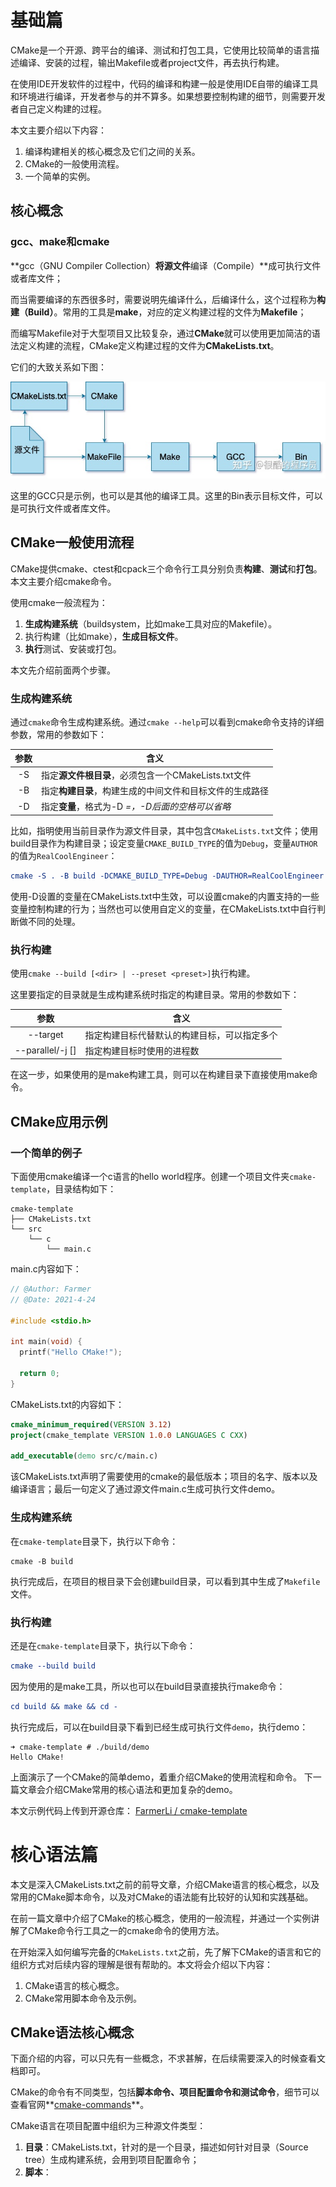 # 基础篇

CMake是一个开源、跨平台的编译、测试和打包工具，它使用比较简单的语言描述编译、安装的过程，输出Makefile或者project文件，再去执行构建。

在使用IDE开发软件的过程中，代码的编译和构建一般是使用IDE自带的编译工具和环境进行编译，开发者参与的并不算多。如果想要控制构建的细节，则需要开发者自己定义构建的过程。

本文主要介绍以下内容：

1. 编译构建相关的核心概念及它们之间的关系。
2. CMake的一般使用流程。
3. 一个简单的实例。

## **核心概念**

### **gcc、make和cmake**

**gcc（GNU Compiler Collection）**将源文件**编译（Compile）**成可执行文件或者库文件；

而当需要编译的东西很多时，需要说明先编译什么，后编译什么，这个过程称为**构建（Build）**。常用的工具是**make**，对应的定义构建过程的文件为**Makefile**；

而编写Makefile对于大型项目又比较复杂，通过**CMake**就可以使用更加简洁的语法定义构建的流程，CMake定义构建过程的文件为**CMakeLists.txt**。

它们的大致关系如下图：

![img](./images/N02-CMake应用指南/v2-3ecb8a9d9cc86895b3ab639ce3ff0418_720w.jpg)

这里的GCC只是示例，也可以是其他的编译工具。这里的Bin表示目标文件，可以是可执行文件或者库文件。

## **CMake一般使用流程**

CMake提供cmake、ctest和cpack三个命令行工具分别负责**构建**、**测试**和**打包**。本文主要介绍cmake命令。

使用cmake一般流程为：

1. **生成构建系统**（buildsystem，比如make工具对应的Makefile）。
2. 执行构建（比如make），**生成目标文件**。
3. **执行**测试、安装或打包。

本文先介绍前面两个步骤。

### **生成构建系统**

通过`cmake`命令生成构建系统。通过`cmake --help`可以看到cmake命令支持的详细参数，常用的参数如下：

| 参数 | 含义                                                       |
| :--: | ---------------------------------------------------------- |
|  -S  | 指定**源文件根目录**，必须包含一个CMakeLists.txt文件       |
|  -B  | 指定**构建目录**，构建生成的中间文件和目标文件的生成路径   |
|  -D  | 指定**变量**，格式为-D <var>=<value>，-D后面的空格可以省略 |

比如，指明使用当前目录作为源文件目录，其中包含`CMakeLists.txt`文件；使用build目录作为构建目录；设定变量`CMAKE_BUILD_TYPE`的值为`Debug`，变量`AUTHOR`的值为`RealCoolEngineer`：

```cmake
cmake -S . -B build -DCMAKE_BUILD_TYPE=Debug -DAUTHOR=RealCoolEngineer
```

使用-D设置的变量在CMakeLists.txt中生效，可以设置cmake的内置支持的一些变量控制构建的行为；当然也可以使用自定义的变量，在CMakeLists.txt中自行判断做不同的处理。

### **执行构建**

使用`cmake --build [<dir> | --preset <preset>]`执行构建。

这里要指定的目录就是生成构建系统时指定的构建目录。常用的参数如下：

|          参数          | 含义                                         |
| :--------------------: | -------------------------------------------- |
|        --target        | 指定构建目标代替默认的构建目标，可以指定多个 |
| --parallel/-j [<jobs>] | 指定构建目标时使用的进程数                   |

在这一步，如果使用的是make构建工具，则可以在构建目录下直接使用make命令。

## **CMake应用示例**

### **一个简单的例子**

下面使用cmake编译一个c语言的hello world程序。创建一个项目文件夹`cmake-template`，目录结构如下：

```text
cmake-template
├── CMakeLists.txt
└── src
    └── c
        └── main.c
```

main.c内容如下：

```c
// @Author: Farmer
// @Date: 2021-4-24

#include <stdio.h>

int main(void) {
  printf("Hello CMake!");

  return 0;
}
```

CMakeLists.txt的内容如下：

```cmake
cmake_minimum_required(VERSION 3.12)
project(cmake_template VERSION 1.0.0 LANGUAGES C CXX)

add_executable(demo src/c/main.c)
```

该CMakeLists.txt声明了需要使用的cmake的最低版本；项目的名字、版本以及编译语言；最后一句定义了通过源文件main.c生成可执行文件demo。

### **生成构建系统**

在`cmake-template`目录下，执行以下命令：

```text
cmake -B build
```

执行完成后，在项目的根目录下会创建build目录，可以看到其中生成了`Makefile`文件。

### **执行构建**

还是在`cmake-template`目录下，执行以下命令：

```cmake
cmake --build build
```

因为使用的是make工具，所以也可以在build目录直接执行make命令：

```cmake
cd build && make && cd -
```

执行完成后，可以在build目录下看到已经生成可执行文件`demo`，执行demo：

```text
➜ cmake-template # ./build/demo
Hello CMake!
```

上面演示了一个CMake的简单demo，着重介绍CMake的使用流程和命令。 下一篇文章会介绍CMake常用的核心语法和更加复杂的demo。

本文示例代码上传到开源仓库： [FarmerLi / cmake-template](https://link.zhihu.com/?target=https%3A//gitee.com/RealCoolEngineer/cmake-template)

# 核心语法篇

本文是深入CMakeLists.txt之前的前导文章，介绍CMake语言的核心概念，以及常用的CMake脚本命令，以及对CMake的语法能有比较好的认知和实践基础。

在前一篇文章中介绍了CMake的核心概念，使用的一般流程，并通过一个实例讲解了CMake命令行工具之一的cmake命令的使用方法。

在开始深入如何编写完备的`CMakeLists.txt`之前，先了解下CMake的语言和它的组织方式对后续内容的理解是很有帮助的。本文将会介绍以下内容：

1. CMake语言的核心概念。
2. CMake常用脚本命令及示例。

## **CMake语法核心概念**

下面介绍的内容，可以只先有一些概念，不求甚解，在后续需要深入的时候查看文档即可。

CMake的命令有不同类型，包括**脚本命令、项目配置命令和测试命令**，细节可以查看官网**[cmake-commands](https://link.zhihu.com/?target=https%3A//cmake.org/cmake/help/v3.20/manual/cmake-commands.7.html)**。

CMake语言在项目配置中组织为三种源文件类型：

1. **目录**：CMakeLists.txt，针对的是一个目录，描述如何针对目录（Source tree）生成构建系统，会用到项目配置命令；
2. **脚本**：<script>.cmake，就是一个CMake语言的脚本文件，可使用`cmake -P`直接执行，只能包含脚本命令；
3. **模块**：<module>.cmake，实现一些模块化的功能，可以被前面两者包含，比如`include(CTest)`启用测试功能。

### **注释**

行注释使用"#"；

块注释使用"#[[Some comments can be multi lines or in side the command]]"。

比如:

```cmake
# Multi line comments follow
#[[
Author: FarmerLi
Date: 2021-4-27
]]
```

### **变量**

CMake中使用`set`和`unset`命令设置或者取消设置变量。CMake中有以下常用变量类型。

#### **一般变量**

设置的变量可以是字符串，数字或者列表（直接设置多个值，或者使用分号隔开的字符串格式为"v1;v2;v3"），比如：

```cmake
# Set variable
set(AUTHOR_NAME Farmer)
set(AUTHOR "Farmer Li")
set(AUTHOR Farmer\ Li)

# Set list
set(SLOGAN_ARR To be)   # Saved as "To;be"
set(SLOGAN_ARR To;be)
set(SLOGAN_ARR "To;be")

set(NUM 30)   # Saved as string, but can compare with other number string
set(FLAG ON)  # Bool value
```

主要有以下要点：

1. 如果要设置的变量值包含空格，则需要使用双引号或者使用"\"转义，否则可以省略双引号；
2. 如果设置多个值或者字符串值的中间有";"，则保存成list，同样是以";"分割的字符串；
3. 变量可以被list命令操作，单个值的变量相当于只有一个元素的列表；
4. 引用变量：`${<variable>}`，在`if()`条件判断中可以简化为只用变量名`<variable>`。

#### **Cache变量**

Cache变量（缓存条目，cache entries）的作用主要是为了**提供用户配置选项**，如果用户没有指定，则使用默认值，设置方法如下：

```cmake
# set(<variable> <value>... CACHE <type> <docstring> [FORCE])
set(CACHE_VAR "Default cache value" CACHE STRING "A sample for cache variable")
```

**要点**：

1. 主要为了提供可配置变量，比如编译开关；
2. 引用CACHE变量：`$CACHE{<varialbe>}`。

Cache变量会被保存在构建目录下的CMakeCache.txt中，缓存起来之后是不变的，除非重新配置更新。

#### **环境变量**

修改当前处理进程的环境变量，设置和引用格式为：

```cmake
# set(ENV{<variable>} [<value>])
set(ENV{ENV_VAR} "$ENV{PATH}")
message("Value of ENV_VAR: $ENV{ENV_VAR}")
```

和CACHE变量类似，要引用环境变量，格式为：`$ENV{<variable>}`。

### **条件语句**

支持的语法有：

1. 字符串比较，比如：**STREQUAL、STRLESS、STRGREATER**等；
2. 数值比较，比如：**EQUAL、LESS、GREATER**等；
3. 布尔运算，**AND、OR、NOT**；
4. 路径判断，比如：**EXISTS、IS_DIRECTORY、IS_ABSOLUTE**等；
5. 版本号判断；等等；
6. 使用小括号可以组合多个条件语句，比如：**(cond1) AND (cond2 OR (cond3))**。



对于**常量**：

1. ON、YES、TRUE、Y和非0值均被视为`True`；
2. 0、OFF、NO、FALSE、N、IGNORE、空字符串、NOTFOUND、及以"-NOTFOUND"结尾的字符串均视为`False`。

对于**变量**，只要**其值不是常量中为`False`的情形，则均视为`True`**。



## **常用的脚本命令**

有了前面的总体概念，下面掌握一些常用的CMake命令，对于CMake脚本编写就可以有不错的基础。

### **消息打印**

前面已经有演示，即`message`命令，其实就是打印log，用来打印不同信息，常用命令格式为：

```cmake
message([<mode>] "message text" ...)
```

其中`mode`就相当于打印的等级，常用的有这几个选项：

1. 空或者`NOTICE`：比较重要的信息，如前面演示中的格式。
2. DEBUG：调试信息，主要针对开发者。
3. STATUS：项目使用者可能比较关心的信息，比如提示当前使用的编译器。
4. WARNING：CMake警告，不会打断进程。
5. SEND_ERROR：CMake错误，会继续执行，但是会跳过生成构建系统。
6. FATAL_ERROR：CMake致命错误，会终止进程。

### **条件分支**

这里以`if()/elseif()/else()/endif()`举个例子，for/while循环也是类似的：

```cmake
set(EMPTY_STR "")
if (NOT EMPTY_STR AND FLAG AND NUM LESS 50 AND NOT NOT_DEFINE_VAR)
    message("The first if branch...")
elseif (EMPTY_STR)
    message("EMPTY_STR is not empty")
else ()
    message("All other case")
endif()
```

### **列表操作**

`list`也是CMake的一个命令，有很多有用的子命令，比较常用的有：

1. `APPEND`，往列表中添加元素；
2. `LENGTH`，获取列表元素个数；
3. `JOIN`，将列表元素用指定的分隔符连接起来；

示例如下：

```cmake
set(SLOGAN_ARR To be)   # Saved as "To;be"
set(SLOGAN_ARR To;be)
set(SLOGAN_ARR "To;be")
set(WECHAT_ID_ARR Real Cool Eengineer)
list(APPEND SLOGAN_ARR a)                # APPEND sub command
list(APPEND SLOGAN_ARR ${WECHAT_ID_ARR}) # Can append another list
list(LENGTH SLOGAN_ARR SLOGAN_ARR_LEN)   # LENGTH sub command
# Convert list "To;be;a;Real;Cool;Engineer"
# To string "To be a Real Cool Engineer"
list(JOIN SLOGAN_ARR " " SLOGEN_STR)
message("Slogen list length: ${SLOGAN_ARR_LEN}")
message("Slogen list: ${SLOGAN_ARR}")
message("Slogen list to string: ${SLOGEN_STR}\n")
```

对于列表常用的操作，list命令都基本实现了，需要其他功能直接查阅官方文档即可。

### **文件操作**

CMake的`file`命令支持的操作比较多，可以**读写、创建或复制文件和目录、计算文件hash、下载文件、压缩文件**等等。 使用的语法都比较类似，以笔者常用的递归遍历文件为例，下面是获取src目录下两个子目录内所有c文件的列表的示例：

```cmake
file(GLOB_RECURSE ALL_SRC
        src/module1/*.c
        src/module2/*.c
        )
```

`GLOB_RECURSE`表示执行递归查找，查找目录下所有符合指定正则表达式的文件。

### **配置文件生成**

使用`configure_file`命令可以将配置文件模板中的特定内容替换，生成目标文件。 输入文件中的内容`@VAR@`或者`${VAR}`在输出文件中将被对应的变量值替换。 使用方式为：

```cmake
set(VERSION 1.0.0)
configure_file(version.h.in "${PROJECT_SOURCE_DIR}/version.h")
```

假设`version.in.h`的内容为：

```text
#define VERSION "@VERSION@"
```

那么生成的`version.h`的内容为：

```text
#define VERSION "1.0.0"
```

### **执行系统命令**

使用`execute_process`命令可以执行一条或者顺序执行多条系统命令，对于需要使用系统命令获取一些变量值是有用的。比如获取当前仓库最新提交的commit的commit id：

```cmake
execute_process(COMMAND bash "-c" "git rev-parse --short HEAD" OUTPUT_VARIABLE COMMIT_ID)
```

### **查找库文件**

通过`find_library`在指定的路径和相关默认路径下查找指定名字的库，常用的格式如下：

```cmake
find_library (<VAR> name1 [path1 path2 ...])
```

找到的库就可以被其他target使用，表明依赖关系。

### **include其他模块**

`include`命令将cmake文件或者模块加载并执行。比如：

```cmake
include(CPack) # 开启打包功能
include(CTest) # 开启测试相关功能
```

CMake自带有很多有用的模块，可以看看官网的链接：**[cmake-modules](https://link.zhihu.com/?target=https%3A//cmake.org/cmake/help/latest/manual/cmake-modules.7.html)**，对支持的功能稍微有所了解，后续有需要再细看文档。

当然，如果感兴趣，也可以直接看CMake安装路径下的目录`CMake\share\cmake-<version>\Modules`中的模块源文件。

文中的示例代码均共享在开源仓库：[https://gitee.com/RealCoolEngineer/cmake-template](https://link.zhihu.com/?target=https%3A//gitee.com/RealCoolEngineer/cmake-template)，当前commit id：`f8f3948`。

关于CMake脚本源文件的示例位于路径：`cmake/script_demo.cmake`，可以使用`cmake -P cmake/script_demo.cmake`执行查看结果; 关于配置文件生成的操作在项目根目录的CMakeLists.txt中也有示例。

# CMakeLists.txt完全指南

CMake通过CMakeLists.txt配置项目的构建系统，配合使用cmake命令行工具生成构建系统并执行编译、测试，相比于手动编写构建系统（如Makefile）要高效许多。对于C/C++项目开发，非常值得学习掌握。

本文将会介绍如何书写一个完备的`CMakeLists.txt`文件，满足一般项目的基础构建要求，CMake的语法将会更多介绍项目配置命令，主要有以下内容：

1. 设置一些自定义编译控制开关和自定义编译变量控制编译过程。
2. 根据不同编译类型配置不同的编译选项和链接选项。
3. 添加头文件路径、编译宏等常规操作。
4. 编译生成不同类型的目标文件，包括可执行文件、静态链接库和动态链接库。
5. 安装、打包和测试。

## **基础配置**

下面先介绍一些CMake项目通常都需要进行的配置。下面介绍的内容以`make`作为构建工具作为示例。

下面的示例代码可以在开源项目**[cmake-template](https://link.zhihu.com/?target=https%3A//gitee.com/RealCoolEngineer/cmake-template)**中查看（当前commit id：`c7c6b15`）。 

### **设置项目版本和生成version.h**

一般来说，项目一般需要设置一个版本号，方便进行版本的发布，也可以根据版本对问题或者特性进行追溯和记录。

通过project命令配置项目信息，如下：

```cmake
project(CMakeTemplate VERSION 1.0.0 LANGUAGES C CXX)
```

第一个字段是项目名称；通过`VERSION`指定版本号，格式为`main.minor.patch.tweak`，并且CMake会将对应的值分别赋值给以下变量（如果没有设置，则为空字符串）：

```cmake
PROJECT_VERSION, <PROJECT-NAME>_VERSION
PROJECT_VERSION_MAJOR, <PROJECT-NAME>_VERSION_MAJOR
PROJECT_VERSION_MINOR, <PROJECT-NAME>_VERSION_MINOR
PROJECT_VERSION_PATCH, <PROJECT-NAME>_VERSION_PATCH
PROJECT_VERSION_TWEAK, <PROJECT-NAME>_VERSION_TWEAK
```

因此，结合前一篇文章提到的`configure_file`命令，可以配置自动生成版本头文件，将头文件版本号定义成对应的宏，或者定义成接口，方便在代码运行的时候了解当前的版本号。

比如：

```cmake
configure_file(src/c/cmake_template_version.h.in "${PROJECT_SOURCE_DIR}/src/c/cmake_template_version.h")
```

假如`cmake_template_version.h.in`内容如下：

```text
#define CMAKE_TEMPLATE_VERSION_MAJOR @CMakeTemplate_VERSION_MAJOR@
#define CMAKE_TEMPLATE_VERSION_MINOR @CMakeTemplate_VERSION_MINOR@
#define CMAKE_TEMPLATE_VERSION_PATCH @CMakeTemplate_VERSION_PATCH@
```

执行cmake配置构建系统后，将会自动生成文件：`cmake_template_version.h`，其中`@<var-name>@`将会被替换为对应的值：

```text
#define CMAKE_TEMPLATE_VERSION_MAJOR 1
#define CMAKE_TEMPLATE_VERSION_MINOR 0
#define CMAKE_TEMPLATE_VERSION_PATCH 0
```

### **指定编程语言版本**

为了在不同机器上编译更加统一，最好指定语言的版本，比如声明C使用`c99`标准，C++使用`c++11`标准：

```text
set(CMAKE_C_STANDARD 99)
set(CMAKE_CXX_STANDARD 11)
```

这里设置的变量都是`CMAKE_`开头(包括`project`命令自动设置的变量)，这类变量都是CMake的内置变量，正是通过修改这些变量的值来配置CMake构建的行为。

`CMAKE_`、`_CMAKE`或者以下划线开头后面加上任意CMake命令的变量名都是CMake保留的。

### **配置编译选项**

通过命令`add_compile_options`命令可以为所有编译器配置编译选项（同时对多个编译器生效）； 通过设置变量`CMAKE_C_FLAGS`可以配置c编译器的编译选项； 而设置变量`CMAKE_CXX_FLAGS`可配置针对c++编译器的编译选项。 比如：

```cmake
add_compile_options(-Wall -Wextra -pedantic -Werror)
set(CMAKE_C_FLAGS "${CMAKE_C_FLAGS} -pipe -std=c99")
set(CMAKE_CXX_FLAGS "${CMAKE_CXX_FLAGS} -pipe -std=c++11")
```

### **配置编译类型**

通过设置变量`CMAKE_BUILD_TYPE`来配置编译类型，可设置为：`Debug`、`Release`、`RelWithDebInfo`、`MinSizeRel`等，比如：

```text
set(CMAKE_BUILD_TYPE Debug)
```

当然，更好的方式应该是在执行`cmake`命令的时候通过参数`-D`指定：

```text
cmake -B build -DCMAKE_BUILD_TYPE=Debug
```

如果设置编译类型为`Debug`，那么对于c编译器，CMake会检查是否有针对此编译类型的编译选项`CMAKE_C_FLAGS_DEBUG`，如果有，则将它的配置内容加到`CMAKE_C_FLAGS`中。

可以针对不同的编译类型设置不同的编译选项，比如对于`Debug`版本，开启调试信息，不进行代码优化：

```text
set(CMAKE_C_FLAGS_DEBUG "${CMAKE_C_FLAGS_DEBUG} -g -O0")
set(CMAKE_CXX_FLAGS_DEBUG "${CMAKE_CXX_FLAGS_DEBUG} -g -O0")
```

对于`Release`版本，不包含调试信息，优化等级设置为2：

```text
set(CMAKE_C_FLAGS_RELEASE "${CMAKE_C_FLAGS_RELEASE} -O2")
set(CMAKE_CXX_FLAGS_RELEASE "${CMAKE_CXX_FLAGS_RELEASE} -O2")
```

### **添加全局宏定义**

通过命令`add_definitions`可以添加全局的宏定义，在源码中就可以通过判断不同的宏定义实现相应的代码逻辑。用法如下：

```text
add_definitions(-DDEBUG -DREAL_COOL_ENGINEER)
```

### **添加include目录**

通过命令`include_directories`来设置头文件的搜索目录，比如：

```text
include_directories(src/c)
```

## **编译目标文件**

一般来说，编译目标(target)的类型一般有静态库、动态库和可执行文件。 这时编写`CMakeLists.txt`主要包括两步：

1. 编译：确定编译目标所需要的源文件
2. 链接：确定链接的时候需要依赖的额外的库

下面以开源项目(cmake-template)来演示。项目的目录结构如下：

```text
./cmake-template
├── CMakeLists.txt
├── src
│   └── c
│       ├── cmake_template_version.h
│       ├── cmake_template_version.h.in
│       ├── main.c
│       └── math
│           ├── add.c
│           ├── add.h
│           ├── minus.c
│           └── minus.h
└── test
    └── c
        ├── test_add.c
        └── test_minus.
```

项目的构建任务为：

1. 将math目录编译成静态库，命名为math
2. 编译main.c为可执行文件demo，依赖math静态库
3. 编译test目录下的测试程序，可以通过命令执行所有的测试
4. 支持通过命令将编译产物安装及打包

### **编译静态库**

这一步需要将项目目录路径`src/c/math`下的源文件编译为静态库，那么需要获取编译此静态库需要的文件列表，可以使用`set`命令，或者`file`命令来进行设置。比如：

```cmake
file(GLOB_RECURSE MATH_LIB_SRC  src/c/math/*.c)
add_library(math STATIC ${MATH_LIB_SRC})
```

使用`file`命令获取`src/c/math`目录下所有的`*.c`文件，然后通过`add_library`命令编译名为`math`的静态库，库的类型是第二个参数`STATIC`指定的。

如果指定为`SHARED`则编译的就是动态链接库。

### **编译可执行文件**

通过`add_executable`命令来往构建系统中添加一个可执行构建目标，同样需要指定编译需要的源文件。但是对于可执行文件来说，有时候还会依赖其他的库，则需要使用`target_link_libraries`命令来声明构建此可执行文件需要链接的库。

在示例项目中，`main.c`就使用了`src/c/math`下实现的一些函数接口，所以依赖于前面构建的`math`库。所以在`CMakeLists.txt`中添加以下内容：

```cmake
add_executable(demo src/c/main.c)
target_link_libraries(demo math)
```

第一行说明编译可执行文件`demo`需要的源文件（可以指定多个源文件，此处只是以单个文件作为示例）；第二行表明对`math`库存在依赖。

此时可以在项目的根目录下执行构建和编译命令，并执行demo:

```text
➜ # cmake -B cmake-build
➜ # cmake --build cmake-build
➜ # ./cmake-build/demo
Hello CMake!
10 + 24 = 34
40 - 96 = -56
```

## **安装和打包**

### **安装**

对于安装来说，其实就是要指定当前项目在执行安装时，需要安装什么内容:

1. 通过`install`命令来说明需要安装的内容及目标路径；
2. 通过设置`CMAKE_INSTALL_PREFIX`变量说明安装的路径；
3. `3.15`往后的版本可以使用`cmake --install --prefix <install-path>`覆盖指定安装路径。

比如，在示例项目中，把`math`和`demo`两个目标按文件类型安装：

```cmake
install(TARGETS math demo
        RUNTIME DESTINATION bin
        LIBRARY DESTINATION lib
        ARCHIVE DESTINATION lib)
```

这里通过`TARGETS`参数指定需要安装的目标列表；参数`RUNTIME DESTINATION`、`LIBRARY DESTINATION`、`ARCHIVE DESTINATION`分别指定可执行文件、库文件、归档文件分别应该安装到安装目录下个哪个子目录。

如果指定`CMAKE_INSTALL_PREFIX`为`/usr/local`，那么`math`库将会被安装到路径`/usr/local/lib/`目录下；而`demo`可执行文件则在`/usr/local/bin`目录下。

`CMAKE_INSTALL_PREFIX`在不同的系统上有不同的默认值，使用的时候最好显式指定路径。

同时，还可以使用`install`命令安装头文件：

```cmake
file(GLOB_RECURSE MATH_LIB_HEADERS src/c/math/*.h)
install(FILES ${MATH_LIB_HEADERS} DESTINATION include/math)
```

假如将安装到当前项目的`output`文件夹下，可以执行：

```text
➜ # cmake -B cmake-build -DCMAKE_INSTALL_PREFIX=./output
➜ # cmake --build cmake-build
➜ # cd cmake-build && make install && cd -
Install the project...
-- Install configuration: ""
-- Installing: .../cmake-template/output/lib/libmath.a
-- Installing: .../gitee/cmake-template/output/bin/demo
-- Installing: .../gitee/cmake-template/output/include/math/add.h
-- Installing: .../gitee/cmake-template/output/include/math/minus.h
```

可以看到安装了前面`install`命令指定要安装的文件，并且不同类型的目标文件安装到不同子目录。

### **打包**

要使用打包功能，需要执行`include(CPack)`启用相关的功能，在执行构建编译之后使用`cpack`命令行工具进行打包安装；对于make工具，也可以使用命令`make package`。

打包的内容就是`install`命令安装的内容，关键需要设置的变量有：

|                          |                                                              |
| ------------------------ | ------------------------------------------------------------ |
| CPACK_GENERATOR          | 打包使用的压缩工具，比如"ZIP"                                |
| CPACK_OUTPUT_FILE_PREFIX | 打包安装的路径前缀                                           |
| CPACK_INSTALL_PREFIX     | 打包压缩包的内部目录前缀                                     |
| CPACK_PACKAGE_FILE_NAME  | 打包压缩包的名称，由CPACK_PACKAGE_NAME、CPACK_PACKAGE_VERSION、CPACK_SYSTEM_NAME三部分构成 |

比如：

```text
include(CPack)
set(CPACK_GENERATOR "ZIP")
set(CPACK_PACKAGE_NAME "CMakeTemplate")
set(CPACK_SET_DESTDIR ON)
set(CPACK_INSTALL_PREFIX "")
set(CPACK_PACKAGE_VERSION ${PROJECT_VERSION})
```

假如: `CPACK_OUTPUT_FILE_PREFIX`设置为`/usr/local/package`； `CPACK_INSTALL_PREFIX`设置为`real/cool/engineer`； `CPACK_PACKAGE_FILE_NAME`设置为`CMakeTemplate-1.0.0`； 那么执行打包文件的生成路径为：

```text
/usr/local/package/CMakeTemplate-1.0.0.zip
```

解压这个包得到的目标文件则会位于路径下：

```text
/usr/local/package/real/cool/engineer/
```

此时重新执行构建，使用`cpack`命令执行打包：

```text
➜ # cmake -B cmake-build -DCPACK_OUTPUT_FILE_PREFIX=`pwd`/output
➜ # cmake --build cmake-build
➜ # cd cmake-build && cpack && cd -
CPack: Create package using ZIP
CPack: Install projects
CPack: - Run preinstall target for: CMakeTemplate
CPack: - Install project: CMakeTemplate
CPack: Create package
CPack: - package: /Users/Farmer/gitee/cmake-template/output/CMakeTemplate-1.0.0-Darwin.zip generated.
```

`cpack`有一些参数是可以覆盖`CMakeLists.txt`设置的参数的，比如这里的`-G`参数就会覆盖变量`CPACK_GENERATOR`，具体细节可使用`cpack --help`查看。

## **四 测试**

CMake的测试功能使用起来有几个步骤：

1. `CMakeLists.txt`中通过命令`enable_testing()`或者`include(CTest)`来启用测试功能；
2. 使用`add_test`命令添加测试样例，指定测试的名称和测试命令、参数；
3. 构建编译完成后使用`ctest`命令行工具运行测试。

为了控制是否开启测试，可使用`option`命令设置一个开关，在开关打开时才进行测试，比如：

```text
option(CMAKE_TEMPLATE_ENABLE_TEST "Whether to enable unit tests" ON)
if (CMAKE_TEMPLATE_ENABLE_TEST)
    message(STATUS "Unit tests enabled")
    enable_testing()
endif()
```

> 这里为了方便后续演示，暂时是默认开启的。

### **编写测试程序**

在此文的示例代码中，针对`add.c`和`minus.c`实现了两个测试程序，它们的功能是类似的，接受三个参数，用第一和第二个计算两个参数的和或者差，判断是否和第三个参数相等，如`test_add.c`的代码为：

```text
// @Author: Farmer Li, 公众号: 很酷的程序员/RealCoolEngineer
// @Date: 2021-05-10

#include <stdio.h>
#include <stdlib.h>

#include "math/add.h"

int main(int argc, char* argv[]) {
  if (argc != 4) {
    printf("Usage: test_add v1 v2 expected\n");
    return 1;
  }

  int x = atoi(argv[1]);
  int y = atoi(argv[2]);
  int expected = atoi(argv[3]);
  int res = add_int(x, y);

  if (res != expected) {
    return 1;
  } else {
    return 0;
  }
}
```

这里需要注意的是，对于测试程序来说，如果返回值非零，则表示测试失败。

### **添加测试**

接下来先使用`add_executable`命令生成测试程序，然后使用`add_test`命令添加单元测试：

```text
add_executable(test_add test/c/test_add.c)
add_executable(test_minus test/c/test_minus.c)
target_link_libraries(test_add math)
target_link_libraries(test_minus math)
add_test(NAME test_add COMMAND test_add 10 24 34)
add_test(NAME test_minus COMMAND test_minus 40 96 -56)
```

### **执行测试**

现在重新执行`cmake`命令更新构建系统，执行构建，再执行测试：

```text
➜ # cmake -B cmake-build
➜ # cmake --build cmake-build
➜ # cd cmake-build && ctest && cd -
Test project /Users/Farmer/gitee/cmake-template/cmake-build
    Start 1: test_add
1/2 Test #1: test_add .........................   Passed    0.00 sec
    Start 2: test_minus
2/2 Test #2: test_minus .......................   Passed    0.01 sec

100% tests passed, 0 tests failed out of 2
```

使用`ctest -VV`则可以看到更加详细的测试流程和结果。

> 在CMake 3.20往后的版本中，`ctest`可以使用`--test-dir`指定测试执行目录。

至此，一个较为完备的`CMakeLists.txt`就开发完成了。

> 原文首发于公众号：**很酷的程序员**，欢迎关注留言，共同进步



# 模块化及库依赖

> 当项目比较大的时候，往往需要将代码划分为几个模块，可能还会分离出部分通用模块，在多个项目之间同时使用；当然，也可能是依赖开源的第三方库，在项目中包含第三方源代码或者编译好的库文件。本文将会介绍CMake中如何模块化地执行编译，以及指定目标对相应库文件的依赖。

在上一篇文章中，笔者介绍了一个比较完备的`CMakeists.txt`该如何书写。往期文章可以查看专栏：[CMake实践应用专题](https://www.zhihu.com/column/c_1369781372333240320)

但是上一篇文章介绍的`CMakeLists.txt`一般是在项目初期的样子，随着项目代码原来越多，或者功能越来越多，代码可能会分化出不同的功能模块，并且有一些可能是多个项目通用的模块，这时为了更好地管理各个模块，可以为每个模块都编写一个`CMakeLists.txt`文件，然后在父级目录中对不同编译目标按需添加依赖。

本文着重介绍下面的内容：

1. 模块化管理构建系统(add_subdirectory)
2. 导入编译好的目标文件
3. 添加库依赖

## **模块化构建**

在前面的文章中介绍过，`CMakeLists.txt`是定义一个目录（Source Tree）的构建系统的，所以对于模块化构建，其实就是分别为每一个子模块目录编写一个`CMakeLists.txt`，在其父目录中“导入”子目录的构建系统生成对应的目标，以便在父目录中使用。

下面仍以开源项目：**[https://gitee.com/RealCoolEngineer/cmake-template](https://link.zhihu.com/?target=https%3A//gitee.com/RealCoolEngineer/cmake-template)**为例，基于上一篇文章的状态进行修改，本文对应的commit id为：`4bfb85b`。

假设项目目录结构如下：

```text
./cmake-template
├── CMakeLists.txt
├── src
│   └── c
│       ├── cmake_template_version.h
│       ├── cmake_template_version.h.in
│       ├── main.c
│       └── math
│           ├── add.c
│           ├── add.h
│           ├── minus.c
│           └── minus.h
└── test
    └── c
        ├── test_add.c
        └── test_minus.c
```

现在的编译任务为：

1. 将math目录视为子模块，为其单独定义构建系统
2. 整个项目依赖math模块的编译结果，生成其他目标文件

### **1 定义子目录的构建系统**

只要是定义目录的构建系统，都是在此目录下创建一个`CMakeLists.txt`文件，其结构和语法在上一篇文章已经介绍的比较详细。

因为主要进行模块的编译工作，所以一般只需要编译构建库文件（静态库或者动态库），以及针对该库对外提供接口的一些单元测试即可，所以可以写的比较简单一些。

在`src/math`目录下新建`CMakeLists.txt`文件，内容如下：

```text
cmake_minimum_required(VERSION 3.12)
project(CMakeTemplateMath VERSION 0.0.1 LANGUAGES C CXX)

aux_source_directory(. MATH_SRC)
message("MATH_SRC: ${MATH_SRC}")

add_library(math STATIC ${MATH_SRC})
```

如上代码所示，对于子目录（模块），一般也有自己的`project`命令，同时如果有需要，也可以指定自己的版本号。

这里使用了一个此前没有提到的命令：`aux_source_directory`，该命令可以搜索指定目录（第一个参数）下的所有源文件，将源文件的列表保存到指定的变量（第二个参数）。

### **2 包含子目录**

通过命令`add_subdirectory`包含一个子目录的构建系统，其命令格式如下：

```text
add_subdirectory(source_dir [binary_dir] [EXCLUDE_FROM_ALL])
```

其中`source_dir`就是要包含的目标目录，该目录下必须存在一个`CMakeLists.txt`文件，一般为相对于当前`CMakeLists.txt`的目录路径，当然也可以是绝对路径；

`binary_dir`是可选的参数，用于指定子构建系统输出文件的路径，相对于当前的`Binary tree`，同样也可以是绝对路径。 一般情况下，`source_dir`是当前目录的子目录，那么`binary_dir`的值为不做任何相对路径展开的`source_dir`；但是如果`source_dir`不是当前目录的子目录，则必须指定`binary_dir`，这样CMake才知道要将子构建系统的相关文件生成在哪个目录下。

如果指定了`EXCLUDE_FROM_ALL`选项，在**子路径下的目标默认不会被包含到父路径的`ALL`目标里**，并且也会被排除在IDE工程文件之外。但是，如果在父级项目显式声明依赖子目录的目标文件，那么对应的目标文件还是会被构建以满足父级项目的依赖需求。

综上，可以修改`cmake-template`项目根目录下的`CMakeLists.txt`文件，将原来的如下内容：

```text
# Build math lib
add_library(math STATIC ${MATH_LIB_SRC})
```

修改为：

```text
add_subdirectory(src/c/math)
```

构建的静态库的名字依旧是`math`，所以在编译`demo`目标时，链接的库的名字不用修改：

```text
# Build demo executable
add_executable(demo src/c/main.c)
target_link_libraries(demo math)
```

此时构建和编译的命令没有任何改变：

```text
➜ cmake-template # cmake -B cmake-build
➜ cmake-template # cmake --build cmake-build
```

上面的命令指定父项目的生成路径（Binary tree）为`cmake-build`，那么子模块（math）的生成路径为`cmake-build/src/c/math`，也就是说`binary_dir`为`src/c/math`，等同于`source_dir`。

## **导入编译好的目标文件**

在前面介绍的命令`add_subdirectory`其实是相当于通过源文件来构建项目所依赖的目标文件，但是CMake也可以通过命令来导入已经编译好的目标文件。

### **导入库文件**

使用`add_library`命令，通过指定`IMPORTED`选项表明这是一个导入的库文件，通过设置其属性指明其路径：

```text
add_library(math STATIC IMPORTED)
set_property(TARGET math PROPERTY
             IMPORTED_LOCATION "./lib/libmath.a")
```

对于库文件的路径，也可以使用`find_library`命令来查找，比如在`lib`目录下查找`math`的Realse和Debug版本：

```text
find_library(LIB_MATH_DEBUG mathd HINTS "./lib")
find_library(LIB_MATH_RELEASE math HINTS "./lib")
```

对于不同的编译类型，可以通过`IMPORTED_LOCATION_<CONFIG>`来指明不同编译类型对应的库文件路径：

```text
add_library(math STATIC IMPORTED GLOBAL)
set_target_properties(math PROPERTIES
  IMPORTED_LOCATION "${LIB_MATH_RELEASE}"
  IMPORTED_LOCATION_DEBUG "${LIB_MATH_DEBUG}"
  IMPORTED_CONFIGURATIONS "RELEASE;DEBUG"
)
```

导入成功以后，就可以将该库链接到其他目标上，但是**导入的目标不可以被`install`**。

这里以导入静态库为例，导入动态库或其他类型也是类似的操作，只需要将文件类型`STATIC`修改成对应的文件类型即可。

### **导入可执行文件**

这个不是那么常用，为了文章完整性，顺便提一下。是和导入库文件类似的：

```text
add_executable(demo IMPORTED)
set_property(TARGET demo PROPERTY
             IMPORTED_LOCATION "./bin/demo")
```

## **库依赖**

这里主要着重介绍一下`target_link_libraries`命令的几个关键字：

1. **PRIVATE**
2. **INTERFACE**
3. **PUBLIC**

这三个关键字的主要作用是指定的是目标文件依赖项的使用范围（scope），所以可以专门了解一下。

假设某个项目中存在两个动态链接库：动态链接库`liball.so`、动态链接库`libsub.so`。

对于**PRIVATE**关键字，使用的情形为：`liball.so`**使用**了`libsub.so`，但是`liball.so`并**不对外暴露**`libsub.so`的接口：

```text
target_link_libraries(all PRIVATE sub)
target_include_directories(all PRIVATE sub)
```

对于**INTERFACE**关键字，使用的情形为：`liball.so`**没有使用**`libsub.so`，但是`liball.so`**对外暴露**`libsub.so`的接口，也就是`liball.so`的头文件包含了`libsub.so`的头文件，在其它目标使用`liball.so`的功能的时候，可能必须要使用`libsub.so`的功能：

```text
target_link_libraries(all INTERFACE sub)
target_include_directories(all INTERFACE sub)
```

对于**PUBLIC**关键字（**PUBLIC=PRIVATE+INTERFACE**），使用的情形为：`liball.so`**使用**了`libsub.so`，并且`liball.so`**对外暴露**了`libsub.so`的接口：

```text
target_link_libraries(all PUBLIC sub)
target_include_directories(all PUBLIC sub)
```

这里的内容可以有个大概了解即可，随着后续深入使用，自然会水到渠成。

> 原文首发于公众号：**很酷的程序员**，欢迎关注留言，共同进步



# 集成gtest进行单元测试



> 编写代码有bug是很正常的，通过编写完备的单元测试，可以及时发现问题，并且在后续的代码改进中持续观测是否引入了新的bug。对于追求质量的程序员，为自己的代码编写全面的单元测试是必备的基础技能，在编写单元测试的时候也能复盘自己的代码设计，是提高代码质量极为有效的手段。

在本系列前序的文章中已经介绍了CMake很多内容，本文是针对单元测试的外延。本系列更多精彩文章敬请关注公众号【很酷的程序员】的话题：**CMake**。

本文主要介绍以下几个方面的内容：

1. 何为单元测试
2. 何为gtest
3. 怎么使用gtest
4. 怎么运行测试

本文仍以开源项目：**[https://gitee.com/RealCoolEngineer/cmake-template](https://link.zhihu.com/?target=https%3A//gitee.com/RealCoolEngineer/cmake-template)**为例，后续示例代码基于上一篇文章的状态进行修改，本文对应的commit id为：`c9f1c21`。

## **单元测试是什么？**

**单元测试（Unit Testing）**，一般指对软件中的最小可测试单元进行检查和验证。最小可测试单元可以是指一个函数、一次调用过程、一个类等，不同的语言可能有不同的测试方法，暂时不必深究。

对于C/C++语言，单元测试一般是针对一个函数而言，单元测试的目的就是**检测目标函数在所有可能的输入下，函数的执行过程和输出是否符合预期**。可以说，单元测试是颗粒度最小的测试，对于软件开发而言，保证每个小的函数执行正确，才能保证利用这些小模块组合起来的系统能够正常工作。

和测试相关的另外一个重要概念是**测试用例(Test Case)**。百度百科给的定义是，测试用例是对一项特定的软件产品进行测试任务的描述，体现测试方案、方法、技术和策略，包括测试目标、测试环境、输入数据、测试步骤、预期结果、测试脚本等。

这个定义是比较广泛的，对于单元测试来说，就是测试在不同输入下，目标函数（模块）的预期执行过程和输出（返回值），每个不同的情形可以有一个或多个测试用例。**编写测试用例需要尽量覆盖所有输入情况（尤其是边界值、特殊值、异常值）**。比如下列函数：

```text
int fibo(int i) {
  if (i == 1 || i == 2) {
    return 1;
  }

  return fibo(i - 1) + fibo(i - 2);
}
```

这个函数是为了实现斐波那契数列，所以输入可以分为几类，就可以覆盖所有情况：

1. 小于等于0的整数
2. 1和2
3. 大于2的整数

对应地，可以设置以下测试用例：

1. 输入0，期望值是0
2. 输入1，期望值是1
3. 输入2，期望值是1
4. 输入3，期望值是2
5. 输入4，期望值是3

可以比较明显地发现，如果输入是小于等于0的整数，这个函数就一直递归下去了。这也是开发过程中需要注意的，代码（功能）的使用者并不一定会遵循常规的思维（斐波那契数列不可能输入负数），**开发者只能相信自己的代码，不要对输入有任何假设**。

> 上述test case在cmake-template项目的`test/c/test_gtest_demo.cc`中有示例

## **gtest简介**

`Google Test`是Google开源的一个跨平台的C++单元测试框架，简称`gtest`，它提供了非常丰富的测试断言、判断宏，极大方便开发者编写测试用例的流程，也是很多开源项目使用的测试框架。

在前面介绍CMake的测试功能时，每个单元测试都是一个可执行文件，实现了`main`函数，在`CMakeLists.txt`中使用`add_test`命令来添加测试用例：

```text
enable_testing()
add_executable(test_add test/c/test_add.c)
add_executable(test_minus test/c/test_minus.c)
target_link_libraries(test_add math)
target_link_libraries(test_minus math)

add_test(NAME test_add COMMAND test_add 10 24 34)
add_test(NAME test_minus COMMAND test_minus 40 96 -56)
```

通过使用`gtest`可以简化这个流程，让开发者可以专注在测试用例的书写上，而不用手动编写大量的`main`函数，以及一些判断输出是否符合预期的附加代码。

## **集成gtest**

### **将gtest源码加入项目**

`gtest`是一个开源的框架，代码位于github仓库：**[google/googletest](https://link.zhihu.com/?target=https%3A//github.com/google/googletest)**，本文介绍直接将`gtest`加入到项目中，通过`CMake`编译使用。

首先在项目根目录新建一个`third_party`目录，下载源码的最新release版本，并解压：

```text
➜ # mkdir third_party
➜ # cd third_party
➜ # wget https://codeload.github.com/google/googletest/zip/refs/tags/release-1.10.0
➜ # unzip googletest-release-1.10.0.zip
```

### **将gtest添加为子模块**

修改项目根目录的`CMakeLists.txt`文件，使用上一篇文章介绍的命令`add_subdirectory`，在开启单元测试时，添加`gtest`为子模块，并将对应头文件路径添加进来：

```text
enable_testing()
add_subdirectory(third_party/googletest-release-1.10.0)
include_directories(third_party/googletest-release-1.10.0/googletest/include)
```

此时执行命令：

```text
➜ # cmake -B cmake-build
➜ # cmake --build cmake-build
```

可以看到构建目录下多了一个目录`cmake-build/third_party/googletest-release-1.10.0`，并且`gtest`编译生成了4个新的库文件（`gtest`子模块的编译目标，位于目录`cmake-build/lib`下）：

1. libgtest.a
2. libgtest_main.a
3. libgmock.a
4. libgmock_main.a

其中`libgtest.a`提供单元测试相关的功能，`libgtest_main.a`提供单元测试的主入口，只有链接该库，测试用例就会编译成可执行文件；两个`mock`库也是类似的，主要提供数据库交互，网络连接等方面的模拟测试，这不是本文的重点。

此时就可以在链接其他目标时直接使用`gtest`的这4个编译目标（target）。

### **编写测试用例**

接下来直接修改先前的两个测试用例源文件，实现相同的测试功能：

1. test/c/test_add.c
2. test/c/test_minus.c

因为使用的是C++测试框架，所以上述两个源文件修改为`.cc`后缀。

在源文件中include头文件`gtest/gtest.h`，使用`gtest`测试用例定义宏来定义测试用例：

```text
TEST(test_case_name, test_name) {}
```

一个`test_case_name`下面可以包含多个不同（`test_name`）的测试。

`test/c/test_add.cc`内容为：

```text
#include "gtest/gtest.h"
#include "math/add.h"

TEST(TestAddInt, test_add_int_1) {
  int res = add_int(10, 24);
  EXPECT_EQ(res, 34);
}
```

`test/c/test_minus.cc`内容为：

```text
#include "gtest/gtest.h"
#include "math/minus.h"

TEST(TestMinusInt, test_minus_int_1) {
  int res = minus_int(40, 96);
  EXPECT_EQ(res, -56);
}
```

显而易见，测试用例的代码量比之前少了很多，而且更加可读，更加专业。

这里使用了一个判断值相等的断言`EXPECT_EQ`，`gtest`中的断言分成两大类：

1. **`ASSERT_\*`系列：如果检测失败就直接退出**当前函数
2. **`EXPECT_\*`系列：如果检测失败发出提示，并继续**往下执行

`gtest`有很多类似的宏用来判断数值的关系、判断条件的真假、判断字符串的关系。 对于**条件判断**可以使用：

```text
ASSERT_TRUE(condition);  // 判断条件是否为真
ASSERT_FALSE(condition); // 判断条件是否为假
```

对于**数值比较**可以使用：

```text
ASSERT_EQ(val1, val2); // 判断是否相等
ASSERT_NE(val1, val2); // 判断是否不相等
ASSERT_LT(val1, val2); // 判断是否小于
ASSERT_LE(val1, val2); // 判断是否小于等于
ASSERT_GT(val1, val2); // 判断是否大于
ASSERT_GE(val1, val2); // 判断是否大于等于
```

对于**字符串比较**可以使用：

```text
ASSERT_STREQ(str1,str2); // 判断字符串是否相等
ASSERT_STRNE(str1,str2); // 判断字符串是否不相等
ASSERT_STRCASEEQ(str1,str2); // 判断字符串是否相等，忽视大小写
ASSERT_STRCASENE(str1,str2); // 判断字符串是否不相等，忽视大小写
```

### **添加测试用例**

书写好测试用例源文件后，需要修改项目根目录的`CMakeLists.txt`：

```text
enable_testing()
add_subdirectory(third_party/googletest-release-1.10.0)
include_directories(third_party/googletest-release-1.10.0/googletest/include)
set(GTEST_LIB gtest gtest_main)

add_executable(test_add test/c/test_add.cc)
add_executable(test_minus test/c/test_minus.cc)
target_link_libraries(test_add math gtest gtest_main)
target_link_libraries(test_minus math gtest gtest_main)

add_test(NAME test_add COMMAND test_add)
add_test(NAME test_minus COMMAND test_minus)
```

对于一个单元测试来说，添加的步骤为：

1. 使用`add_executable`添加测试目标
2. 使用`target_link_libraries`为测试目标添加依赖`gtest`和`gtest_main`
3. 使用`add_test`添加到项目，以便可以使用`ctest`命令执行测试

需要注意的不同就是，依旧将单元测试的源文件编译为可执行文件，并且链接的时候链接了`gtest`和`gtest_main`。必须要链接`gtest_main`库，才能给单元测试添加main函数主入口，否则在链接的时候将会报错。

### **运行测试**

在前面的文章中已经介绍过了，在构建编译完成后，进入构建目录，使用`ctest`命令执行测试即可。 笔者常用的命令为：

```text
make test CTEST_OUTPUT_ON_FAILURE=TRUE GTEST_COLOR=TRUE
# 或者
GTEST_COLOR=TRUE ctest --output-on-failure
```

指定`--output-on-failure`或者设置`CTEST_OUTPUT_ON_FAILURE`变量为`TRUE`，让单元测试失败时输出具体信息，而`GTEST_COLOR`设置为`TRUE`可以让输出带有颜色，可以在详细输出模式下（-VV）更快找到错误的输出（如果有失败的测试）。

上面即为在`CMake`项目中引入`gtest`框架的示例，关于`gtest`更多的信息可以阅读`gtest`的官方文档：

1. **[GoogleTest Primer](https://link.zhihu.com/?target=https%3A//google.github.io/googletest/primer.html)**
2. **[GoogleTest User's Guide](https://link.zhihu.com/?target=https%3A//google.github.io/googletest/)**

这里的单元测试也只是作为示例，在真实的项目中，单元测试的编写往往更加复杂，而且这也还只是提高的软件鲁棒性中的一环，追求极致还需要更多努力。

> 原文首发于公众号：**很酷的程序员**，欢迎关注留言，共同进步



# 安装和打包

> 为了方便使用项目编译的目标文件，快速部署到目标目录，可以使用CMake的安装功能；如果需要对外发布，提供头文件、库文件、或者demo的压缩包则可以使用CMake的打包功能。

在本系列前序的文章中已经介绍了CMake很多内容，在`CMake应用：CMakeLists.txt完全指南`一文中简略介绍了安装和打包，本文会更加深入地介绍CMake的安装和打包功能。本系列更多精彩文章敬请关注公众号【很酷的程序员】的话题：**CMake**。

本文主要介绍以下几个方面的内容：

1. 安装库文件、可执行文件和所需要对外提供的头文件
2. 将需要安装的文件打包成压缩包
3. 编译构建脚本编写

本文会先介绍相关命令和知识点，如果想先实践，可直接跳到最后一部分。

## **安装**

### **install命令**

安装使用`install`命令，用于指定一个项目的安装规则。其命令格式如下：

```text
install(TARGETS <target>... [...])
install({FILES | PROGRAMS} <file>... [...])
install(DIRECTORY <dir>... [...])
install(SCRIPT <file> [...])
install(CODE <code> [...])
install(EXPORT <export-name> [...])
```

以上命令概述显示`install`命令可以安装的目标类型：构建目标、文件、程序、目录等，对应的关键字后面跟上对应要安装的目标。

安装不同的目标的时候，有一些通用的关键字，下面着重介绍几个最常使用的。

#### **DESTINATION**

很好理解，就是安装对象的目标安装路径，可以是绝对路径，也可以是相对路径，如果是相对路径，则认为是相对于`CMAKE_INSTALL_PREFIX`的，所以可以配置`CMAKE_INSTALL_PREFIX`指定安装目录。

因为`cpack`并不支持绝对路径，所以建议还是不要使用绝对路径，当然，除非这是开发者自己确切的目的。

#### **CONFIGURATIONS**

**为不同的配置设置不同的安装规则**。假如对`Debug`和`Release`两个配置不同的安装路径，代码示例如下：

```text
install(TARGETS target
        CONFIGURATIONS Debug
        RUNTIME DESTINATION Debug/bin)
install(TARGETS target
        CONFIGURATIONS Release
        RUNTIME DESTINATION Release/bin)
```

#### **PERMISSIONS**

**设置安装目标的权限**，接受的参数是一个权限关键字列表，比如：

```text
install(TARGETS target
        RUNTIME PERMISSIONS OWNER_READ OWNER_WRITE OWNER_EXECUTE)
```

### **安装构建目标**

**安装构建目标**的命令格式为：

```text
install(TARGETS static_lib shared_lib exe
            RUNTIME DESTINATION bin
            LIBRARY DESTINATION lib
            ARCHIVE DESTINATION lib)
```

命令第一个参数`TARGETS`指定需要安装的构建目标的列表，可以是静态库文件、动态库文件、可执行文件；安装时常常按照文件类型安装到不同的子目录，比如库文件放在`lib`目录，可执行文件放在`bin`目录。

针对不同文件类型，比如（`RUNTIME`, `ARCHIVE`, `LIBRARY`，`PUBLIC_HEADER`），可以分开进行配置，比如分别指定安装路径（`DESTINATION`）、设置文件权限（`PERMISSIONS`）；如果不是在某个类别下的单独配置，那么就是针对所有类型。

值得一提的是，`ARCHIVE`一般是指静态库，`LIBRARY`则是指共享库，在不同平台上，略有差异，实际应用感觉不符合预期时查看一下官方文档即可，问题不大。

### **安装目录**

安装一个目录，一般用于将头文件安装到目标路径。 在实际使用中，一般把需要安装的头文件放到一个特定目录下，然后直接安装整个目录即可，比如：

```text
install(DIRECTORY "${PROJECT_SOURCE_DIR}/include/"
      DESTINATION "${CMAKE_INSTALL_INCLUDEDIR}")
```

更加完备的命令格式为：

```text
install(DIRECTORY dirs...
        TYPE <type> | DESTINATION <dir>
        [FILES_MATCHING]
        [[PATTERN <pattern> | REGEX <regex>]
         [EXCLUDE] [PERMISSIONS permissions...]]
```

#### **TYPE/DESTINATION**

安装目录必须执行安装的目录类型`TYPE`或者安装的目标路径`DESTINATION`，但是又不可以同时指定；可以使用`TYPE`指定安装的目录中的文件类型，然后CMake会自动按照类型分配安装目录，不同类型对应的安装路径如下图：

![img](./images/N02-CMake应用指南/v2-6916aafb864affe08f92c13cd3a9a35b_720w.jpg)

当然，开发者也可以选择只使用`DESTINATION`显式指定安装的目录。

#### **FILES_MATCHING**

安装目录的时候默认会安装所有的文件，如果使用`FILES_MATCHING`关键字（在第一个`PATTERN`或者`REGEX`之前），则表示必须要满足对应的模式或者正则的文件才能被安装。

比如，如果目录下源文件和头文件混在一起，但是只想安装其中的头文件，则可以这样写：

```text
install(DIRECTORY src/ DESTINATION include/
        FILES_MATCHING PATTERN "*.h")
```

#### **PATTERN/REGEX**

`PATTERN`表示文件名完全匹配才会被安装，而`REGEX`则是通过正则表达式匹配目标安装文件（针对目标文件的全路径）；在这两个表达式后面还可以加上`EXCLUDE`表示反选，或者使用`PERMISSIONS`指定匹配的目标文件的权限。

### **安装文件**

和安装目录类似，只不过是安装的是文件列表，核心的参数也是类似的；需要使用`TYPE`指定文件类型，自行推断安装目录，或者使用`DESTINATION`显式指定安装目录。命令格式为：

```text
install(<FILES|PROGRAMS> files...
        TYPE <type> | DESTINATION <dir>
```

`FILES`和`PROGRAMS`的不同之处在于文件的默认权限，前者是一般文件，而后者为可执行文件，默认有可执行权限，包括：`OWNER_EXECUTE`，`GROUP_EXECUTE`和`WORLD_EXECUTE`。

### **自定义安装脚本**

使用install命令还可以在安装的时候执行自定义的脚本，使用的命令格式为：

```text
install([[SCRIPT <file>] [CODE <code>]]
        [COMPONENT <component>] [EXCLUDE_FROM_ALL] [...])
```

`SCRIPT`指定安装时需要执行的脚本；`CODE`指定的是CMake的命令，也在安装期间执行，比如：

```text
install(CODE "MESSAGE(\"Sample install message.\")")
```

### **执行安装**

在构建编译完成之后，可以使用命令执行安装：

```text
cmake --build . --target install
# 或者针对make构建工具
make install
```

更加优雅的方法是在`cmake`3.15版本往后，使用`cmake --install`命令：

```text
cmake --install . --prefix "../output"
```

`--install`指定构建目录；`--prefix`指定安装路径，覆盖安装路径变量`CMAKE_INSTALL_PREFIX`。

## **打包**

### **CPack**

要使用打包功能，需要执行`include(CPack)`启用相关的功能。

`include(CPack)`会在构建路径(Build tree)下生成两个`cpack`的配置文件，`CPackConfig.cmake`和`CPackSourceConfig.cmake`，其实也就对应了两个构建目标：`package`和`package_source`；

配合`cpack`命令，使用`-G`参数指定生成器，常用的有`ZIP`、`TGZ`、`7Z`等，可以同时指定多个，格式也是CMake语法中的列表，例如其默认值`"STGZ;TGZ"`；`--config`参数可以指定打包配置文件，比如：

```text
cpack -G TGZ --config CPackConfig.cmake
cpack -G TGZ --config CPackSourceConfig.cmake
```

当然也可以使用`cmake`命令：

```text
cmake --build . --target package
cmake --build . --target package_source
```

如果使用`make`作为构建工具，可以简单地执行:

```text
make package
make package_source
```

### **CMake打包相关的内置变量**

打包的内容就是`install`命令安装的内容，以目标打包（`CPackConfig.cmake`）为例，主要的相关变量有：

| 变量                     | 含义                                                         |
| ------------------------ | ------------------------------------------------------------ |
| CPACK_GENERATOR          | 打包使用的压缩工具，比如"ZIP"；cpack命令的-G参数会覆盖此设置 |
| CPACK_OUTPUT_CONFIG_FILE | 配置文件，默认为CPackConfig.cmake                            |
| CPACK_OUTPUT_FILE_PREFIX | 打包安装的路径前缀。如果是相对路径，则是相对于构建目录       |
| CPACK_INSTALL_PREFIX     | 打包压缩包的内部目录前缀                                     |
| CPACK_PACKAGE_FILE_NAME  | 打包压缩包的名称，由CPACK_PACKAGE_NAME、CPACK_PACKAGE_VERSION、CPACK_SYSTEM_NAME三部分构成 |

需要特别注意的是：以上**变量的设置需要在`include(CPack)`语句之前**。

> Before including this CPack module in your CMakeLists.txt file, there are a variety of variables that can be set to customize the resulting installers.

其中`CPACK_PACKAGE_NAME`默认为项目名称，`CPACK_PACKAGE_VERSION`默认为项目版本号，它们的默认值都是对应`project`命令所设置的值；但是如果没有指定版本号，则会是CMake的默认值。

假如: `CPACK_OUTPUT_FILE_PREFIX`设置为`/usr/local/package`； `CPACK_INSTALL_PREFIX`设置为`RealCoolEngineer`； `CPACK_PACKAGE_FILE_NAME`设置为`CMakeTemplate-1.0.0`； 那么执行打包文件的生成路径为：

```text
/usr/local/package/CMakeTemplate-1.0.0.zip
```

解压这个包得到的目标文件则会位于路径下：

```text
/usr/local/package/CMakeTemplate-1.0.0/RealCoolEngineer/
```

> 对于源文件打包，相关的变量名基本是对应地以`CPACK_SOURCE_`开头，细节可以查看官方文档。

## **实践**

本文仍以开源项目：**[https://gitee.com/RealCoolEngineer/cmake-template](https://link.zhihu.com/?target=https%3A//gitee.com/RealCoolEngineer/cmake-template)**为例，本文对应的commit id为：`5713908`。

在项目根目录中的CMakeLists.txt文件中，使用安装和打包的语句为：

```text
# Install
install(TARGETS math demo
        RUNTIME DESTINATION bin
        LIBRARY DESTINATION lib
        ARCHIVE DESTINATION lib
        PUBLIC_HEADER DESTINATION include)
file(GLOB_RECURSE MATH_LIB_HEADERS src/c/math/*.h)
install(FILES ${MATH_LIB_HEADERS} DESTINATION include/math)

# Package
set(CPACK_GENERATOR "ZIP")
set(CPACK_SET_DESTDIR ON)  # 支持指定安装目录
set(CPACK_INSTALL_PREFIX "RealCoolEngineer")
include(CPack)
```

安装打包的内容为项目构建目标可执行文件`demo`，静态库`math`，以及`math`库对应的头文件。

### **构建脚本**

为了方便，笔者通常将构建的命令编写为脚本，在脚本内指定文件的安装、打包的目标目录（CMake参数）。

下面针对`cmake-template`的一个示范，将目标文件安装并打包到项目根目录下的`output`目录：

```text
#!/bin/bash

set -euf -o pipefail

BUILD_DIR="cmake-build"
INSTALL_DIR=$(pwd)/output
rm -rf "${BUILD_DIR}"

# Configure
BUILD_TYPE=Debug
cmake -B "${BUILD_DIR}" \
    -DCMAKE_INSTALL_PREFIX="${INSTALL_DIR}" \
    -DCMAKE_BUILD_TYPE=${BUILD_TYPE} \
    -DCPACK_OUTPUT_FILE_PREFIX="${INSTALL_DIR}"

# Build
cmake --build "${BUILD_DIR}"

cd "${BUILD_DIR}"
# Test
make test CTEST_OUTPUT_ON_FAILURE=TRUE GTEST_COLOR=TRUE
# GTEST_COLOR=TRUE ctest --output-on-failure

# Install
# cmake --build . --target install
# cmake --install . --prefix "../output" # After cmake 3.15
make install

# Package
# cmake --build . --target package
make package

cd -
```

以上便是关于安装和打包的介绍，关于构建脚本开头`set`命令的几个参数，可参看往期这篇文章：

[很酷的程序员：编写安全的shell脚本1 赞同 · 0 评论文章![img](./images/N02-CMake应用指南/v2-e38f18cb0c22d2bf01a5c905f0647e42_180x120.jpg)](https://zhuanlan.zhihu.com/p/360880840)

> 原文首发于公众号：**很酷的程序员**，欢迎关注留言，共同进步

发布于 2021-06-01 21:56

# 从编译过程理解CMake

CMake和编译的过程是有对应关系的，理解了编译构建的过程，可以更加理解CMake的相关命令；理解其目的和用途，自然也就可以更好地运用CMake。

对GCC编译的过程做了一个概述。

本文作为这篇文章的姊妹篇，依旧以GCC为例，在对GCC编译过程有一定了解的基础上，来进一步理解CMake如何通过CMakeLists.txt定义项目的编译构建过程。

## **编译构建的框架**

在**GCC编译过程概述**一文中，主要介绍了源文件如何编译成机器码`.o`文件，以及最后链接器怎么链接相关库文件得到最后的可执行文件。

其实，对于构建的每一个目标，都是树形的结构，以本系列的开源项目**[https://gitee.com/RealCoolEngineer/cmake-template](https://link.zhihu.com/?target=https%3A//gitee.com/RealCoolEngineer/cmake-template)**为例(当前commit id: `ca0e593`)，构建目标、源文件/`.o`文件和`.a`文件之间构成一棵"构建树"（Build Tree）：

![img](./images/N02-CMake应用指南/v2-47c50d195fe338ce6beb8c9541b69a16_720w.jpg)

对于最终的可执行文件(demo)来说，必须能够找到所有需要的函数的实现，这些实现可能包含在单个`.o`文件（demo.o，crtn.o等等）、或者打包好的库文件（其实就是`.o`文件的集合，比如libmath.a，libm.a），所以它会是构建树的根。

对于一些库文件（模块）来说，它可以是最终可执行文件构建树的子树，也有对应的构建产物(比如这里的`libmath.a`)。

而对于构建树的叶子节点，其实都对应到具体的源文件，只是说有时候是预编译好的第三方库或者系统库。而源文件如果开源，开发者可以选择自己从源码编译（比如这个项目中的gtest，就是从源码编译出来的，在单元测试可执行文件的构建树里，叶子节点就是gtest开源的源码）。

在CMake官网有关于Build Tree的定义，可以查看链接：[https://cmake.org/cmake/help/latest/manual/cmake.1.html#introduction-to-cmake-buildsystems](https://link.zhihu.com/?target=https%3A//cmake.org/cmake/help/latest/manual/cmake.1.html%23introduction-to-cmake-buildsystems)
注意重在理解其含义而非形式

## **GCC编译过程和CMake命令之间的关联**

GCC的编译的具体过程其实是**通过`gcc`命令的参数进行控制的，这些参数的作用就和CMake的命令有对应的关系**。

在**GCC编译过程概述**文中，介绍了`gcc`命令的常用参数（下面补充了`-D`和`-O`）：

![img](./images/N02-CMake应用指南/v2-f03d8e0e28adeda3250301feecd21511_720w.jpg)

GCC的编译过程大概是：

1. **预处理**：将源文件处理为.ii/.i，处理各种预处理指令，如`#include`、`#ifdef`、`#if`等等，同时也会清除注释；
2. **编译**：将`.ii/.i`处理为`.S/.asm`，即机器语言的汇编文件；
3. **汇编**：将`.asm/.S`处理为`.o`，把汇编文件变成机器码；
4. **链接**：将各种依赖的静态/动态库文件、`.o`文件、启动文件链接成最终的可执行文件或者共享库文件。

其实`gcc`命令的参数是针对不同的编译阶段的，下面分阶段介绍`gcc`参数和CMake命令的对应关系。

### **预处理**

在预处理阶段，主要处理各种宏，开发的过程中往往会通过`#ifdef`来判断是否定义了对应的宏，来灵活地切换不同代码，比如：

```text
#ifdef UPPER_CASE
#define name "REAL_COOL_ENGINEER"
#else
#define name "real_cool_engineer"
```

这个时候，如果需要使用大写的版本，就可以使用`gcc`的`-D`参数：

```text
gcc -DUPPER_CASE ...
```

而在CMake中，可以使用命令：

```text
add_definitions(-DUPPER_CASE)
```

### **编译**

在编译的时候，需要把源文件处理成机器代码，主要有两个方面：

1. 对于源文件里面的代码具体怎样进行编译
2. 源文件内部调用的外部函数怎么查找

**对于第一点**，就是各种编译选项，有很多类型：

1. 编译警告选项，比如`-Wall`、`-Wextra`
2. 代码优化选项，比如：`-O0`、`-Ofast`
3. 调试选项，比如：`-g`、`-fvar-tracking`
4. 预处理选项，比如：`-M`、`-MP`
5. 代码生成选项，比如：`-fPIC`、`-fPIE`
6. 等等，还有针对不同语言特有的选项

所有的选项在GNU GCC官网上有详细的介绍，参见：**[Option-Summary](https://link.zhihu.com/?target=https%3A//gcc.gnu.org/onlinedocs/gcc/Option-Summary.html)**。

**对于第二点**，在源文件内部，调用的外部函数是在头文件中声明的，所以通过`#include`的头文件编译器必须能够找到，这个时候需要使用`-I`参数指定头文件的查找路径，以确保编译器可以找到源文件所使用的头文件。

在使用`gcc`命令时，选项直接作为参数传递即可，比如：

```text
gcc -c xxx.c -Os -g -Wall -Wextra -pedantic -Werror -o xxx.o -Isrc/c
```

那么在CMake中，可以：

1. 使用`add_compile_options`命令指定编译选项
2. 使用`include_directories`命令指定头文件搜索路径

因此上面的`gcc`命令的效果等同于：

```text
add_compile_options(-Os -g -Wall -Wextra -pedantic -Werror)
include_directories(src/c)
add_library(xxx STATIC xxx.c)
```

需要注意的是，因为CMake的构建目标必须是库或者可执行文件，所以并没有命令仅生成`.o`文件，所以这里使用`add_library`代替。

### **链接**

链接需要做的就是把最终目标依赖的东西都组装起来。

对于这里的可执行文件来说，先从`demo.o`的main函数开始，链接整个程序执行过程中需要的所有函数的实现；不同实现可能在不同的`.o`文件或者库文件内，通过头文件声明的函数名，在`.o`和`.a`文件里面查找需要的实现；如果找不到，就会引发一个链接错误。

对于项目内部的构建目标库文件及其他的`.o`文件，在链接的时候直接使用即可，而对于外部的第三方库或者系统的库文件，则需要使用`-L`和`-l`参数来告知链接器。

和编译一样的，除了`-L`和`-l`，链接器也还有很多其他参数`比如：

```text
-pie -pthread -r -s  -static  -static-pie
```

详细的参数介绍详见：**[Link-Options](https://link.zhihu.com/?target=https%3A//gcc.gnu.org/onlinedocs/gcc/Link-Options.html%23Link-Options)**。

对应地，CMake对应可以使用的命令为：

1. 对于`-L`，使用`link_directories`或者`target_link_directories`命令
2. 对于`-l`，使用`link_libraries`或者`target_link_libraries`命令
3. 指定链接器的选项，使用`add_link_options`或者`target_link_options`命令

> 上述命令中，以`target_`开头的是针对特定的目标进行设置，否则是针对所有的目标。

假设目标程序使用了外部库文件`/usr/lib/libmath.a`就可以使用命令：

```text
gcc demo.c -L/usr/lib -lmath -pthread
```

对应地，CMake使用的命令应该是：

```text
add_link_options(-pthread)
add_executable(demo demo.c)
link_directories(/usr/lib)
target_link_libraries(demo math)
```

## **总结**

最后，使用一个表格总结一下本文的核心内容。 GCC编译过程使用的`gcc`参数和`CMake`命令之间的对应关系表：

![img](./images/N02-CMake应用指南/v2-50fe7e1b02eb0bdc91f07cfe73d2afaa_720w.jpg)

# 合并静态库的最佳实践

在实际项目中，往往需要将一些基础库或者算法库发布出去，但是不同项目可能需要用到不同的子模块，此时为了保持简洁，可能需要合并多个静态库为一个。

在笔者的实际工作中，合并静态库的需求还是有的，而且大多数时候都是基于CMake的项目，所以希望能够基于不同配置，自动合并多个模块的静态库为一个，方便发布版本和管理。本文介绍的就是如何在CMake工程中，优雅地完成多个静态库目标的合并。

本文仍以本系列的开源项目**[cmake-template](https://link.zhihu.com/?target=https%3A//gitee.com/RealCoolEngineer/cmake-template)**为例(当前commit id: `9015193`)。

## **合并静态库的方法**

**静态库其实就是一些源文件被编译成对应机器代码文件（`.o`文件）的集合**。

在Linux系统中，通过`ar`命令可以对静态库进行各种操作，在`MacOS`下可以使用`libtool`工具。有以下几种不同的合并静态库的方法。

### **方法1**

先使用`ar`把静态库拆解为多个`.o`文件：

```text
ar x liba.a
ar x libb.a
```

再把所有的`.o`文件打包为一个静态库：

```text
ar crs libmerge.a *.o
```

参数解释：

1. `x`：拆解静态库文件为其包含的内容
2. `c`：封装`.o`文件为静态库文件
3. `r`：覆盖同名库文件或者新创建目标库文件
4. `s`：相当于对结果执行一次`ranlib`，为静态库的内容添加索引，提高访问效率

### **方法2**

当然，还有更加简洁的命令：

```text
ar crsT libmerge.a liba.a libb.a
```

参数`T`表示将后续所有静态库中的`.o`文件打包到第一个参数指定的静态库文件中，如果不加该参数，得到的将会是后面几个`.a`文件的集合。可以使用命令`ar -t`查看打包的内容，诸君手动一试便知。

> MacOS下的`ar`命令和Linux的有所不同，此法不适用于MacOS。

### **方法3**

**使用`MRI`脚本**。

首先编写一个`MRI`脚本，比如`merge.mri`：

```text
create libmerge.a
addlib liba.a 
addlib libb.a
save
end
```

然后使用命令：

```text
ar -M < merge.mri
```

> MacOS下面的的`ar`命令并没有`-M`参数，所以此法也不适用于MacOS系统。

### **方法4**

此方法针对MacOS系统，在MacOS系统下可以使用`libtool`命令：

```text
libtool -static -o libmerge.a liba.a libb.a
```

> 在Linux下也有`libtool`工具，但是用法和MacOS也是不一致的，所以此法不适用于Linux。

## **基于CMake合并静态库**

在示例项目`cmake-template`中，源码目录下有两个子目录：`src/math`和`src/nn`，分别编译得到两个静态库目标`libmath.a`和`libnn.a`。

现在在项目根目录下的`CMakeLists.txt`中：通过`add_custom_command`命令配合`add_custom_target`命令，将`libmath.a`和`libnn.a`合并为`libmerge.a`；并将合并的静态库文件导入使用。

### **合并静态库**

这里使用了CMake的内置变量`APPLE`，如果是`MacOS`系统，`APPLE`会被设置为`true`，以此来确定要使用`libtool`还是`ar`。

合并静态库实现代码如下：

```text
# Merge library
if (APPLE)
    add_custom_command(OUTPUT libmerge.a
    COMMAND libtool -static -o libmerge.a $<TARGET_FILE:math> $<TARGET_FILE:nn>
    DEPENDS math nn)
else()
    add_custom_command(OUTPUT libmerge.a
    COMMAND ar crsT libmerge.a $<TARGET_FILE:math> $<TARGET_FILE:nn>
    DEPENDS math nn)
endif()
add_custom_target(_merge ALL DEPENDS libmerge.a)
```

代码解释：

1. `OUTPUT`：指定输出文件名称（会被标记为**GENERATED**）
2. `COMMAND`：后面跟的就是要执行的命令，这里就和在shell中执行命令差不多
3. `DEPENDS`：表明依赖的目标
4. `add_custom_target`指明的目标依赖于合并操作的输出（`libmerge.a`），而合并操作需要依赖目标`math`和`nn`，所以在这两个目标文件生成以后，就会去执行合并操作

需要注意的是，合并静态库的时候需要知道每个静态库的路径，在CMake中，目标静态库`math`的路径可以使用生成器表达式`$<TARGET_FILE:math>`获取。

但是还有另外一种情况，如果是使用`find_library`查找到的静态库，比如：

```text
find_library(LIB_C c HINTS ${SEARCH_PATH})
```

这时`DEPENDS`中就不用加上`c`，而`${LIB_C}`就是该库的路径了。

### **导入合并的静态库并使用**

现在把合并的静态库导入，并在链接`demo`可执行程序时使用。

代码实现如下：

```text
add_library(merge STATIC IMPORTED GLOBAL)
set_target_properties(merge PROPERTIES
    IMPORTED_LOCATION ${CMAKE_CURRENT_BINARY_DIR}/libmerge.a
)

# Build demo executable
add_executable(demo src/c/main.c)
target_link_libraries(demo PRIVATE merge)
```

因为`libmerge.a`是命令`add_custom_command`指定的输出，所以它会标记为是自动生成的文件（**GENERATED**）。

链接`demo`的时候依赖导入的静态库`merge`，而`merge`的`IMPORTED_LOCATION`指定的这个文件是自动生成的，所以CMake就知道需要等`libmerge.a`生成之后才能开始链接`demo`。

如果没有`add_custom_target`那一行，执行编译构建会报错，由此也可见一斑：

```text
make[2]: *** No rule to make target `libmerge.a', needed by `demo'
```

以上便是CMake下合并静态库的实践，欢迎交流指正。



# 生成器表达式

> CMake的生成器表达式不算是特别常用，但是有一些场景可能是必须要使用的；或者在针对不同编译类型设置不同编译参数的时候可以巧妙应用，从而减少配置代码。

生成器表达式听起来稍微有点复杂，但是其实只需要掌握一些常用的功能就能够有所裨益，至于更加复杂的写法，在需要的时候研究一下即可。本文主要介绍下生成器表达式的概念、种类、和常用的一些生成器表达式。

## **概述**

生成器表达式简单来说就是**在CMake生成构建系统的时候根据不同配置动态生成特定的内容**。比如：

1. 条件链接，如针对同一个编译目标，debug版本和release版本链接不同的库文件
2. 条件定义，如针对不同编译器，定义不同的宏

所以可以看到，其中的要点是**条件**，之所以需要自动生成，那绝大多数时候肯定是因为开发者无法提前确定某些配置，不能提前确定那往往就是有条件的。

生成器表达式的格式形如`$<...>`，可以嵌套，可以用在很多构建目标的属性设置和特定的CMake命令中。值得强调的是，生成表达式被展开是在生成构建系统的时候，所以不能通过解析配置CMakeLists.txt阶段的`message`命令打印，文末会介绍其调试方法。

## **常用的生成器表达式**

### **布尔生成器表达式**

#### **逻辑运算符**

逻辑运算很多语言都是需要的，CMake生成器表达式中有这些：

1. `$<BOOL:string>`：如果字符串为空、`0`；不区分大小写的`FALSE`、`OFF`、`N`、`NO`、`IGNORE`、`NOTFOUND`；或者区分大小写以`-NOTFOUND`结尾的字符串，则为0，否则为1
2. `$<AND:conditions>`：逻辑与，`conditons`是以逗号分割的条件列表
3. `$<OR:conditions>`：逻辑或，`conditons`是以逗号分割的条件列表
4. `$<NOT:condition>`：逻辑非

一般来说，条件是列表的，都是使用逗号进行分割，后面不再赘述。

#### **字符串比较**

1. `$<STREQUAL:string1,string2>`：判断字符串是否相等
2. `$<EQUAL:value1,value2>`：判断数值是否相等
3. `$<IN_LIST:string,list>`：判断`string`是否包含在`list`中，`list`使用分号分割

注意这里的`list`是在逗号后面的列表，所以其内容需要使用分号分割。

#### **变量查询**

这个会是比较常用的，在实际使用的时候会根据不同CMake内置变量生成不同配置，核心就在于“判断”：

1. `$<TARGET_EXISTS:target>`：判断目标是否存在
2. `$<CONFIG:cfgs>`：判断编译类型配置是否包含在`cfgs`列表（比如"release,debug"）中；不区分大小写
3. `$<PLATFORM_ID:platform_ids>`：判断CMake定义的平台ID是否包含在`platform_ids`列表中
4. `$<COMPILE_LANGUAGE:languages>`：判断编译语言是否包含在`languages`列表中

### **字符串值生成器表达式**

请注意，前面都是铺垫，这里才是使用生成器表达式的主要目的：**生成特定的字符串**。 比如官方的例子：基于编译器ID指定include目录：

```text
include_directories(/usr/include/$<CXX_COMPILER_ID>/)
```

根据编译器的类型，`$<CXX_COMPILER_ID>`会被替换成对应的ID（比如“GNU”、“Clang”）。

#### **条件表达式**

这便是本文的核心了，主要有两个格式：

1. `$<condition:true_string>`：如果条件为真，则结果为`true_string`，否则为空
2. `$<IF:condition,str1,str2>`：如果条件为真，则结果为`str1`，否则为`str2`

这里的条件一般情况下就是前面介绍的**布尔生成器表达式**。 比如要根据编译类型指定不同的编译选项，可以像下面这样：

```text
set(CMAKE_C_FLAGS_DEBUG "${CMAKE_C_FLAGS_DEBUG} -g -O0")
set(CMAKE_CXX_FLAGS_DEBUG "${CMAKE_CXX_FLAGS_DEBUG} -g -O0")
set(CMAKE_C_FLAGS_RELEASE "${CMAKE_C_FLAGS_RELEASE} -O2")
set(CMAKE_CXX_FLAGS_RELEASE "${CMAKE_CXX_FLAGS_RELEASE} -O2")
```

但是使用生成器表达式可以简化成：

```text
add_compile_options("$<$<CONFIG:Debug>:-g;-O0>")
add_compile_options($<$<CONFIG:Release>:-O2>)
```

如果需要指定多个编译选项，必须使用双引号把生成器表达式包含起来，且选项之间使用分号。

后面这个方法适用于设置一些对所有编译器（取决于项目编译语言）都通用的编译选项，而需要设置一些编译器特有的选项时，通过设置指定编译器的编译选项（前一种方法）更加简洁明了。

当然，可以用表达式判断编译器ID设置不同编译选项，不过明显有些为了用而用，这是没必要的。

#### **转义字符**

这比较好理解，因为有一些字符有特殊含义，所以可能需要转义，比如常用的`$<COMMA>`和`$<SEMICOLON>`，分别表示`,`和`;`。

#### **字符串操作**

常用的有`$<LOWER_CASE:string>`、`$<UPPER_CASE:string>`用于转换大小写。

#### **获取变量值**

获取变量的值和前文提到的变量查询很类似，前面说的变量查询是判断是否存在于指定列表中或者等于指定值。语法格式是类似的，以`CONFIG`为例：

1. 获取变量值：`$<CONFIG>`
2. 判断是否存在于列表中：`$<CONFIG:cfgs>`

详见：**[Variable Queries](https://link.zhihu.com/?target=https%3A//cmake.org/cmake/help/latest/manual/cmake-generator-expressions.7.html%23id2)**。

#### **编译目标查询**

这里的查询是指获取编译目标（通过`add_executable()`、`add_library()`命令生成的）相关的一些信息，包括：

1. `$<TARGET_FILE:tgt>`：获取编译目标的文件路径
2. `$<TARGET_FILE_NAME:tgt>`：获取编译目标的文件名
3. `$<TARGET_FILE_BASE_NAME:tgt>`：获取编译目标的基础名字，也就是文件名去掉前缀和扩展名

官网有更多详细介绍，有其他需要可以阅读：**[target-dependent-queries](https://link.zhihu.com/?target=https%3A//cmake.org/cmake/help/latest/manual/cmake-generator-expressions.7.html%23target-dependent-queries)**。

> 在本专题前一篇文章中介绍合并静态库的时候，就用到`$<TARGET_FILE:tgt>`去获取静态库的路径。

### **调试**

调试可以通过输出到文件的方式，在`cmake`执行完之后去检查是否符合预期，比如：

```cmake
file(GENERATE OUTPUT "./generator_test.txt" CONTENT "$<$<CONFIG:Debug>:-g;-O0>,$<PLATFORM_ID>\n")
```

在MacOS中执行`cmake`，得到的结果如下：

```cmake
# cmake -B cmake-build -DCMAKE_BUILD_TYPE=Debug
...
# cat cmake-build/generator_test.txt
-g;-O0,Darwin
```

如果不想写文件，也可以添加一个自定义目标，比如：

```cmake
add_custom_target(gentest COMMAND ${CMAKE_COMMAND} -E echo "\"$<$<CONFIG:Debug>:-g;-O0>,$<PLATFORM_ID>\"")
```

> 注意这里需要双引号转义，确保生成器表达式展开之后是字符串。

在执行`cmake`之后，可以使用`make gentest`输出到生成器表达式的内容：

```text
# cd cmake-build && make gentest
-g;-O0,Darwin
Built target gentest
```